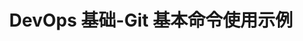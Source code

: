 ---
title: DevOps 基础-Git 基本命令使用示例
keywords: Kubesphere, Kubesphere learn
description: Kubesphere

video: 
  videoUrl: https://pek3b.qingstor.com/kubesphere-community/videos/%E4%BA%91%E5%8E%9F%E7%94%9F%E5%AE%9E%E6%88%98/%E7%AC%AC%E4%BA%8C%E6%9C%9F/09%E3%80%81DevOps%20%E5%9F%BA%E7%A1%80-Git%20%E5%9F%BA%E6%9C%AC%E5%91%BD%E4%BB%A4%E4%BD%BF%E7%94%A8%E7%A4%BA%E4%BE%8B.mp4
---